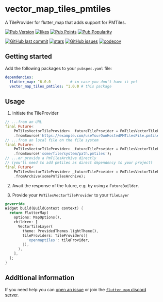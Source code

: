 # vector_map_tiles_pmtiles

A TileProvider for flutter_map that adds support for PMTiles.

[![Pub Version](https://img.shields.io/pub/v/vector_map_tiles_pmtiles)](https://pub.dev/packages/vector_map_tiles_pmtiles)
[![likes](https://img.shields.io/pub/likes/vector_map_tiles_pmtiles?logo=flutter)](https://pub.dev/packages/vector_map_tiles_pmtiles)
[![Pub Points](https://img.shields.io/pub/points/vector_map_tiles_pmtiles)](https://pub.dev/packages/vector_map_tiles_pmtiles/score)
[![Pub Popularity](https://img.shields.io/pub/popularity/vector_map_tiles_pmtiles)](https://pub.dev/packages/vector_map_tiles_pmtiles)

[![GitHub last commit](https://img.shields.io/github/last-commit/josxha/flutter_map_plugins)](https://github.com/josxha/flutter_map_plugins)
[![stars](https://badgen.net/github/stars/josxha/flutter_map_plugins?label=stars&color=green&icon=github)](https://github.com/josxha/flutter_map_plugins/stargazers)
[![GitHub issues](https://img.shields.io/github/issues/josxha/flutter_map_plugins)](https://github.com/josxha/flutter_map_plugins/issues)
[![codecov](https://codecov.io/gh/josxha/flutter_map_plugins/graph/badge.svg?token=5045489G7X)](https://codecov.io/gh/josxha/flutter_map_plugins)

## Getting started

Add the following packages to your `pubspec.yaml` file:

```yaml
dependencies:
  flutter_map: ^6.0.0         # in case you don't have it yet 
  vector_map_tiles_pmtiles: ^1.0.0 # this package
```

## Usage

1. Initiate the TileProvider

```dart
// ...from an URL
final Future<
    PmTilesVectorTileProvider> _futureTileProvider = PmTilesVectorTileProvider
    .fromSource('https://example.com/useYourOwnHostedPMTilesFile.pmtiles');
// ...from an local file on the file system
final Future<
    PmTilesVectorTileProvider> _futureTileProvider = PmTilesVectorTileProvider
    .fromSource('some/file/system/path.pmtiles');
// ...or provide a PmTilesArchive directly 
// (you'll need to add pmtiles as direct dependency to your project)
final Future<
    PmTilesVectorTileProvider> _futureTileProvider = PmTilesVectorTileProvider
    .fromArchive(somePmTilesArchive);
```

2. Await the response of the future, e.g. by using a `FutureBuilder`.

3. Provide your `PmTilesVectorTileProvider` to your `TileLayer`

```dart
@override
Widget build(BuildContext context) {
  return FlutterMap(
    options: MapOptions(),
    children: [
      VectorTileLayer(
        theme: ProvidedThemes.lightTheme(),
        tileProviders: TileProviders({
          'openmaptiles': tileProvider,
        }),
      ),
    ],
  );
}
```

## Additional information

If you need help you
can [open an issue](https://github.com/josxha/flutter_map_plugins/issues/new/choose)
or join
the [`flutter_map` discord server](https://discord.gg/BwpEsjqMAH).
